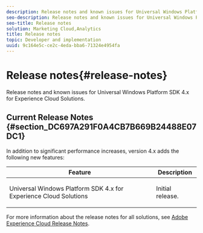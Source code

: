 ```yaml
---
description: Release notes and known issues for Universal Windows Platform SDK 4.x for Experience Cloud Solutions.
seo-description: Release notes and known issues for Universal Windows Platform SDK 4.x for Experience Cloud Solutions.
seo-title: Release notes
solution: Marketing Cloud,Analytics
title: Release notes
topic: Developer and implementation
uuid: 9c164e5c-ce2c-4eda-bba6-71324e4954fa
---
```


# Release notes{#release-notes}

Release notes and known issues for Universal Windows Platform SDK 4.x for Experience Cloud Solutions.

## Current Release Notes {#section_DC697A291F0A4CB7B669B24488E07DC1}

In addition to significant performance increases, version 4.x adds the following new features: 

<table id="table_FC1AE268F94E41509D7AB1FB7020A47F"> 
 <thead> 
  <tr> 
   <th colname="col1" class="entry"> Feature </th> 
   <th colname="col2" class="entry"> Description </th> 
  </tr>
 </thead>
 <tbody> 
  <tr> 
   <td colname="col1"> Universal Windows Platform SDK 4.x for Experience Cloud Solutions </td> 
   <td colname="col2"> <p>Initial release. </p> </td> 
  </tr> 
 </tbody> 
</table>

For more information about the release notes for all solutions, see [Adobe Experience Cloud Release Notes](https://marketing.adobe.com/resources/help/en_US/whatsnew/). 
